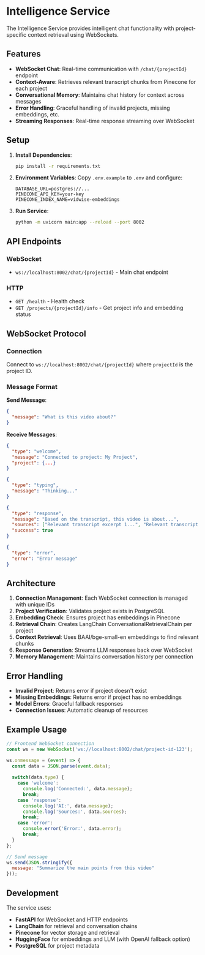 # Intelligence Service

The Intelligence Service provides intelligent chat functionality with project-specific context retrieval using WebSockets.

## Features

- **WebSocket Chat**: Real-time communication with `/chat/{projectId}` endpoint
- **Context-Aware**: Retrieves relevant transcript chunks from Pinecone for each project
- **Conversational Memory**: Maintains chat history for context across messages
- **Error Handling**: Graceful handling of invalid projects, missing embeddings, etc.
- **Streaming Responses**: Real-time response streaming over WebSocket

## Setup

1. **Install Dependencies**:
   ```bash
   pip install -r requirements.txt
   ```

2. **Environment Variables**:
   Copy `.env.example` to `.env` and configure:
   ```
   DATABASE_URL=postgres://...
   PINECONE_API_KEY=your-key
   PINECONE_INDEX_NAME=vidwise-embeddings
   ```

3. **Run Service**:
   ```bash
   python -m uvicorn main:app --reload --port 8002
   ```

## API Endpoints

### WebSocket
- `ws://localhost:8002/chat/{projectId}` - Main chat endpoint

### HTTP
- `GET /health` - Health check
- `GET /projects/{projectId}/info` - Get project info and embedding status

## WebSocket Protocol

### Connection
Connect to `ws://localhost:8002/chat/{projectId}` where `projectId` is the project ID.

### Message Format

**Send Message**:
```json
{
  "message": "What is this video about?"
}
```

**Receive Messages**:
```json
{
  "type": "welcome",
  "message": "Connected to project: My Project",
  "project": {...}
}

{
  "type": "typing",
  "message": "Thinking..."
}

{
  "type": "response",
  "message": "Based on the transcript, this video is about...",
  "sources": ["Relevant transcript excerpt 1...", "Relevant transcript excerpt 2..."],
  "success": true
}

{
  "type": "error",
  "error": "Error message"
}
```

## Architecture

1. **Connection Management**: Each WebSocket connection is managed with unique IDs
2. **Project Verification**: Validates project exists in PostgreSQL
3. **Embedding Check**: Ensures project has embeddings in Pinecone
4. **Retrieval Chain**: Creates LangChain ConversationalRetrievalChain per project
5. **Context Retrieval**: Uses BAAI/bge-small-en embeddings to find relevant chunks
6. **Response Generation**: Streams LLM responses back over WebSocket
7. **Memory Management**: Maintains conversation history per connection

## Error Handling

- **Invalid Project**: Returns error if project doesn't exist
- **Missing Embeddings**: Returns error if project has no embeddings
- **Model Errors**: Graceful fallback responses
- **Connection Issues**: Automatic cleanup of resources

## Example Usage

```javascript
// Frontend WebSocket connection
const ws = new WebSocket('ws://localhost:8002/chat/project-id-123');

ws.onmessage = (event) => {
  const data = JSON.parse(event.data);
  
  switch(data.type) {
    case 'welcome':
      console.log('Connected:', data.message);
      break;
    case 'response':
      console.log('AI:', data.message);
      console.log('Sources:', data.sources);
      break;
    case 'error':
      console.error('Error:', data.error);
      break;
  }
};

// Send message
ws.send(JSON.stringify({
  message: "Summarize the main points from this video"
}));
```

## Development

The service uses:
- **FastAPI** for WebSocket and HTTP endpoints
- **LangChain** for retrieval and conversation chains
- **Pinecone** for vector storage and retrieval
- **HuggingFace** for embeddings and LLM (with OpenAI fallback option)
- **PostgreSQL** for project metadata